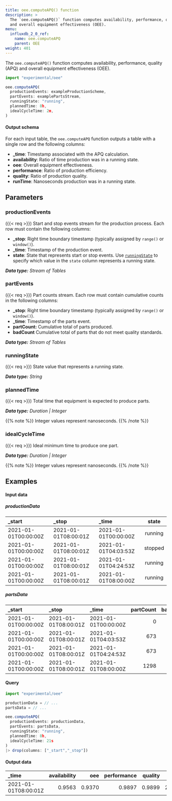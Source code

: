 ```yaml
---
title: oee.computeAPQ() function
description: >
  The `oee.computeAPQ()` function computes availability, performance, quality (APQ)
  and overall equipment effectiveness (OEE).
menu:
  influxdb_2_0_ref:
    name: oee.computeAPQ
    parent: OEE
weight: 401
---
```


The `oee.computeAPQ()` function computes availability, performance, quality (APQ)
and overall equipment effectiveness (OEE).

```js
import "experimental/oee"

oee.computeAPQ(
  productionEvents: exampleProductionScheme,
  partEvents: examplePartsStream,
  runningState: "running",
  plannedTime: 8h,
  idealCycleTime: 2m,
)
```

#### Output schema
For each input table, the `oee.computeAPQ` function outputs a table with a single row
and the following columns:

- **_time**: Timestamp associated with the APQ calculation.
- **availability**: Ratio of time production was in a running state.
- **oee**: Overall equipment effectiveness.
- **performance**: Ratio of production efficiency.
- **quality**: Ratio of production quality.
- **runTime**: Nanoseconds production was in a running state.

## Parameters

### productionEvents
({{< req >}})
Start and stop events stream for the production process.
Each row must contain the following columns:

- **_stop**: Right time boundary timestamp (typically assigned by `range()` or `window()`).
- **_time**: Timestamp of the production event.
- **state**: State that represents start or stop events.
  Use [`runningState`](#runningstate) to specify which value in the `state`
  column represents a running state.

_**Data type:** Stream of Tables_

### partEvents
({{< req >}})
Part counts stream.
Each row must contain cumulative counts in the following columns:

- **_stop**: Right time boundary timestamp (typically assigned by `range()` or `window()`).
- **_time**: Timestamp of the parts event.
- **partCount:** Cumulative total of parts produced.
- **badCount** Cumulative total of parts that do not meet quality standards.

_**Data type:** Stream of Tables_

### runningState
({{< req >}})
State value that represents a running state.

_**Data type:** String_

### plannedTime
({{< req >}})
Total time that equipment is expected to produce parts.

_**Data type:** Duration | Integer_

{{% note %}}
Integer values represent nanoseconds.
{{% /note %}}

### idealCycleTime
({{< req >}})
Ideal minimum time to produce one part.

_**Data type:** Duration | Integer_

{{% note %}}
Integer values represent nanoseconds.
{{% /note %}}

## Examples

#### Input data

##### productionData
| _start               | _stop                | _time                | state   |
|:------               |:-----                |:-----                |:-----:  |
| 2021-01-01T00:00:00Z | 2021-01-01T08:00:01Z | 2021-01-01T00:00:00Z | running |
| 2021-01-01T00:00:00Z | 2021-01-01T08:00:01Z | 2021-01-01T04:03:53Z | stopped |
| 2021-01-01T00:00:00Z | 2021-01-01T08:00:01Z | 2021-01-01T04:24:53Z | running |
| 2021-01-01T00:00:00Z | 2021-01-01T08:00:01Z | 2021-01-01T08:00:00Z | running |

##### partsData
| _start               | _stop                | _time                | partCount | badCount |
|:------               |:-----                |:-----                | ---------:| --------:|
| 2021-01-01T00:00:00Z | 2021-01-01T08:00:01Z | 2021-01-01T00:00:00Z | 0         | 0        |
| 2021-01-01T00:00:00Z | 2021-01-01T08:00:01Z | 2021-01-01T04:03:53Z | 673       | 5        |
| 2021-01-01T00:00:00Z | 2021-01-01T08:00:01Z | 2021-01-01T04:24:53Z | 673       | 5        |
| 2021-01-01T00:00:00Z | 2021-01-01T08:00:01Z | 2021-01-01T08:00:00Z | 1298      | 13       |

#### Query

```js
import "experimental/oee"

productionData = // ...
partsData = // ...

oee.computeAPQ(
  productionEvents: productionData,
  partEvents: partsData,
  runningState: "running",
  plannedTime: 8h,
  idealCycleTime: 21s
)
|> drop(columns: ["_start","_stop"])
```

#### Output data

| _time                | availability  | oee    | performance  | quality  | runTime        |
|:-----                | ------------: | ---:   | -----------: | -------: | -------:       |
| 2021-01-01T08:00:01Z | 0.9563        | 0.9370 | 0.9897       | 0.9899   | 27541000000000 |

